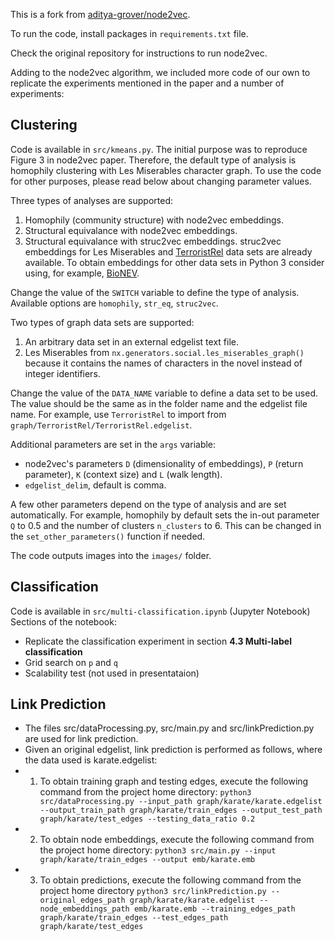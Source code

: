 This is a fork from [aditya-grover/node2vec](https://github.com/aditya-grover/node2vec).


To run the code, install packages in `requirements.txt` file.

Check the original repository for instructions to run node2vec.

Adding to the node2vec algorithm, we included more code of our own to replicate the experiments mentioned in the paper and a number of experiments:

## Clustering

Code is available in `src/kmeans.py`. The initial purpose was to reproduce Figure 3 in node2vec paper. Therefore, the default type of analysis is homophily clustering with Les Miserables character graph. To use the code for other purposes, please read below about changing parameter values.

Three types of analyses are supported: 

1. Homophily (community structure) with node2vec embeddings.
2. Structural equivalance with node2vec embeddings.
3. Structural equivalance with struc2vec embeddings. struc2vec embeddings for Les Miserables and [TerroristRel](https://networkrepository.com/TerroristRel.php) data sets are already available. To obtain embeddings for other data sets in Python 3 consider using, for example, [BioNEV](https://github.com/xiangyue9607/BioNEV).

Change the value of the `SWITCH` variable to define the type of analysis. Available options are `homophily`, `str_eq`, `struc2vec`.

Two types of graph data sets are supported:

1. An arbitrary data set in an external edgelist text file.
2. Les Miserables from `nx.generators.social.les_miserables_graph()` because it contains the names of characters in the novel instead of integer identifiers.

Change the value of the `DATA_NAME` variable to define a data set to be used. The value should be the same as in the folder name and the edgelist file name. For example, use `TerroristRel` to import from `graph/TerroristRel/TerroristRel.edgelist`.

Additional parameters are set in the `args` variable:

* node2vec's parameters `D` (dimensionality of embeddings), `P` (return parameter), `K` (context size) and `L` (walk length).
* `edgelist_delim`, default is comma.

A few other parameters depend on the type of analysis and are set automatically. For example, homophily by default sets the in-out parameter `Q` to 0.5 and the number of clusters `n_clusters` to 6. This can be changed in the `set_other_parameters()` function if needed.

The code outputs images into the `images/` folder.



## Classification
Code is available in `src/multi-classification.ipynb` (Jupyter Notebook)
Sections of the notebook: 
- Replicate the classification experiment in section **4.3 Multi-label classification** 
- Grid search on `p` and `q`
- Scalability test (not used in presentataion)
## Link Prediction
- The files src/dataProcessing.py, src/main.py and src/linkPrediction.py are used for link prediction.
- Given an original edgelist, link prediction is performed as follows, where the data used is karate.edgelist:
- 1. To obtain training graph and testing edges, execute the following command from the project home directory:
```python3 src/dataProcessing.py --input_path graph/karate/karate.edgelist --output_train_path graph/karate/train_edges --output_test_path graph/karate/test_edges --testing_data_ratio 0.2```
- 2. To obtain node embeddings, execute the following command from the project home directory: 
```python3 src/main.py --input graph/karate/train_edges --output emb/karate.emb     ```
- 3.  To obtain predictions, execute the following command from the project home directory
```python3 src/linkPrediction.py --original_edges_path graph/karate/karate.edgelist --node_embeddings_path emb/karate.emb --training_edges_path graph/karate/train_edges --test_edges_path graph/karate/test_edges```
